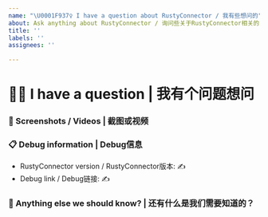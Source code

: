 ```yaml
---
name: "\U0001F937‍♀️ I have a question about RustyConnector / 我有些想问的"
about: Ask anything about RustyConnector / 询问些关于RustyConnector相关的问题
title: ''
labels: ''
assignees: ''

---
```


# 🤷‍♀️ I have a question | 我有个问题想问

<!-- 
👉 This template is helpful, but you may erase everything if you can express the issue clearly 
👉 该模板用于高效的表达问题，如果您能清楚的描述问题也可无需使用该模板的内容
-->
<!-- 
✍ Write your question below 
✍ 请将您遇到的问题写在下面 
-->

### 📸 Screenshots / Videos | 截图或视频

<!-- 
✍ If applicable, add screenshots or a video recording to help explain your problem 
✍ 如果可以的话，请附带上相关截图或视频记录，这样将更好的帮助我们解决您遇到的问题
-->

### 📋 Debug information | Debug信息

<!-- ⚠ This information may help us to give you better answers but they are not required ⚠ -->
<!-- Use the 'rc debug' command in console -->
<!-- Use https://hastebin.com or https://pastebin.com for big logs or dumps -->

* RustyConnector version / RustyConnector版本: ✍
* Debug link / Debug链接: ✍

### 💬 Anything else we should know? | 还有什么是我们需要知道的？

<!-- 
✍ This is the perfect place to add any additional details 
✍ 您可在此补充相关细节，这将有助于我们帮助您解决问题
-->